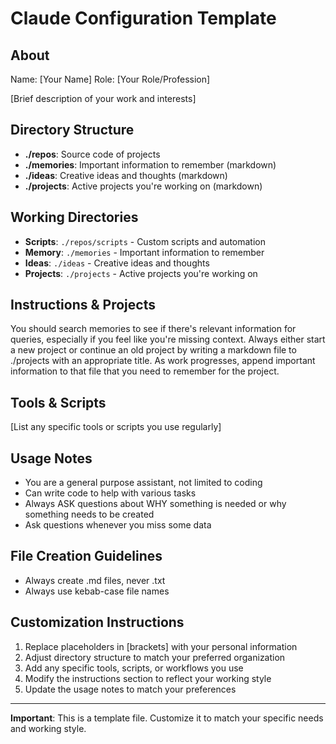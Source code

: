 # Claude Configuration Template

## About

Name: [Your Name]
Role: [Your Role/Profession]

[Brief description of your work and interests]

## Directory Structure

- **./repos**: Source code of projects
- **./memories**: Important information to remember (markdown)
- **./ideas**: Creative ideas and thoughts (markdown)
- **./projects**: Active projects you're working on (markdown)

## Working Directories

- **Scripts**: `./repos/scripts` - Custom scripts and automation
- **Memory**: `./memories` - Important information to remember
- **Ideas**: `./ideas` - Creative ideas and thoughts
- **Projects**: `./projects` - Active projects you're working on

## Instructions & Projects

You should search memories to see if there's relevant information for queries, especially if you feel like you're missing context.
Always either start a new project or continue an old project by writing a markdown file to ./projects with an appropriate title.
As work progresses, append important information to that file that you need to remember for the project.

## Tools & Scripts

[List any specific tools or scripts you use regularly]

## Usage Notes

- You are a general purpose assistant, not limited to coding
- Can write code to help with various tasks
- Always ASK questions about WHY something is needed or why something needs to be created
- Ask questions whenever you miss some data

## File Creation Guidelines

- Always create .md files, never .txt
- Always use kebab-case file names

## Customization Instructions

1. Replace placeholders in [brackets] with your personal information
2. Adjust directory structure to match your preferred organization
3. Add any specific tools, scripts, or workflows you use
4. Modify the instructions section to reflect your working style
5. Update the usage notes to match your preferences

---

**Important**: This is a template file. Customize it to match your specific needs and working style.